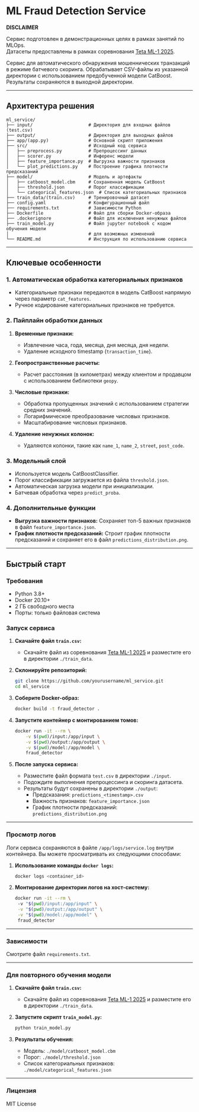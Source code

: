 # ML Fraud Detection Service

**DISCLAIMER**

Сервис подготовлен в демонстрационных целях в рамках занятий по MLOps.  
Датасеты предоставлены в рамках соревнования [Teta ML-1 2025](https://www.kaggle.com/competitions/teta-ml-1-2025).  

Сервис для автоматического обнаружения мошеннических транзакций в режиме батчевого скоринга. Обрабатывает CSV-файлы из указанной директории с использованием предобученной модели CatBoost. Результаты сохраняются в выходной директории.

---

## Архитектура решения

```
ml_service/
├── input/                     # Директория для входных файлов (test.csv)
├── output/                    # Директория для выходных файлов
├── app/(app.py)               # Основной скрипт приложения
├── src/                       # Исходный код сервиса
│   ├── preprocess.py          # Препроцессинг данных
│   ├── scorer.py              # Инференс модели
│   ├── feature_importance.py  # Выгрузка важности признаков
│   └── plot_predictions.py    # Построение графика плотности предсказаний
├── model/                     # Модель и артефакты
│   ├── catboost_model.cbm     # Сохраненная модель CatBoost
│   ├── threshold.json         # Порог классификации
│   └── categorical_features.json  # Список категориальных признаков
├── train_data/(train.csv)     # Тренировочный датасет
├── config.yaml                # Конфигурационный файл
├── requirements.txt           # Зависимости Python
├── Dockerfile                 # Файл для сборки Docker-образа
├── .dockerignore              # Файл для исключения ненужных файлов
├── train_model.py             # Файл jupyter notebook с кодом обучения модели
│                              # для возможных изменений
└── README.md                  # Инструкция по использованию сервиса
```

---

## Ключевые особенности

### 1. **Автоматическая обработка категориальных признаков**
- Категориальные признаки передаются в модель CatBoost напрямую через параметр `cat_features`.
- Ручное кодирование категориальных признаков не требуется.

### 2. **Пайплайн обработки данных**
1. **Временные признаки:**
   - Извлечение часа, года, месяца, дня месяца, дня недели.
   - Удаление исходного timestamp (`transaction_time`).

2. **Геопространственные расчеты:**
   - Расчет расстояния (в километрах) между клиентом и продавцом с использованием библиотеки `geopy`.

3. **Числовые признаки:**
   - Обработка пропущенных значений с использованием стратегии средних значений.
   - Логарифмическое преобразование числовых признаков.
   - Масштабирование числовых признаков.

4. **Удаление ненужных колонок:**
   - Удаляются колонки, такие как `name_1`, `name_2`, `street`, `post_code`.

### 3. **Модельный слой**
- Используется модель CatBoostClassifier.
- Порог классификации загружается из файла `threshold.json`.
- Автоматическая загрузка модели при инициализации.
- Батчевая обработка через `predict_proba`.

### 4. **Дополнительные функции**
- **Выгрузка важности признаков:** Сохраняет топ-5 важных признаков в файл `feature_importance.json`.
- **График плотности предсказаний:** Строит график плотности предсказаний и сохраняет его в файл `predictions_distribution.png`.

---

## Быстрый старт

### Требования
- Python 3.8+
- Docker 20.10+
- 2 ГБ свободного места
- Порты: только файловая система

### Запуск сервиса

1. **Скачайте файл `train.csv`:**
   - Скачайте файл из соревнования [Teta ML-1 2025](https://www.kaggle.com/competitions/teta-ml-1-2025) и разместите его в директории `./train_data`.

2. **Склонируйте репозиторий:**
   ```bash
   git clone https://github.com/yourusername/ml_service.git
   cd ml_service
   ```

3. **Соберите Docker-образ:**
   ```bash
   docker build -t fraud_detector .
   ```

4. **Запустите контейнер с монтированием томов:**
   ```bash
   docker run -it --rm \
       -v $(pwd)/input:/app/input \
       -v $(pwd)/output:/app/output \
       -v $(pwd)/model:/app/model \
       fraud_detector
   ```

5. **После запуска сервиса:**
   - Разместите файл формата `test.csv` в директории `./input`.
   - Подождите выполнения препроцессинга и скоринга датасета.
   - Результаты будут сохранены в директории `./output`:
     - Предсказания: `predictions_<timestamp>.csv`
     - Важность признаков: `feature_importance.json`
     - График плотности предсказаний: `predictions_distribution.png`

---

### Просмотр логов

Логи сервиса сохраняются в файле `/app/logs/service.log` внутри контейнера. Вы можете просматривать их следующими способами:

1. **Использование команды `docker logs`:**
   ```bash
   docker logs <container_id>
   ```

2. **Монтирование директории логов на хост-систему:**
   ```bash
   docker run -it --rm \                
    -v "$(pwd)/input:/app/input" \
    -v "$(pwd)/output:/app/output" \
    -v "$(pwd)/model:/app/model" \
    fraud_detector
   ```

---

### Зависимости

Смотрите файл `requirements.txt`.

---

### Для повторного обучения модели

1. **Скачайте файл `train.csv`:**
   - Скачайте файл из соревнования [Teta ML-1 2025](https://www.kaggle.com/competitions/teta-ml-1-2025) и разместите его в директории `./train_data`.

2. **Запустите скрипт `train_model.py`:**
   ```bash
   python train_model.py
   ```

3. **Результаты обучения:**
   - Модель: `./model/catboost_model.cbm`
   - Порог: `./model/threshold.json`
   - Список категориальных признаков: `./model/categorical_features.json`

---

### Лицензия

MIT License
